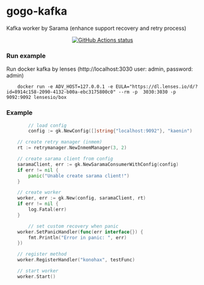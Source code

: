 # gogo-kafka
Kafka worker by Sarama (enhance support recovery and retry process)

<p align="center">
  <a href="https://github.com/devit-tel/gogo-kafka"><img alt="GitHub Actions status" src="https://github.com/actions/toolkit/workflows/go-unit-test/badge.svg"></a>
</p>

### Run example
Run docker kafka by lenses (http://localhost:3030 user: admin, password: admin)
```shell script
    docker run -e ADV_HOST=127.0.0.1 -e EULA="https://dl.lenses.io/d/?id=8914c158-2090-4132-b00a-ebc3175800c0" --rm -p  3030:3030 -p 9092:9092 lensesio/box
```


### Example

```go
        // load config
        config := gk.NewConfig([]string{"localhost:9092"}, "kaenin")

	// create retry manager (inmem)
	rt := retrymanager.NewInmemManager(3, 2)

	// create sarama client from config
	saramaClient, err := gk.NewSaramaConsumerWithConfig(config)
	if err != nil {
		panic("Unable create sarama client!")
	}

	// create worker
	worker, err := gk.New(config, saramaClient, rt)
	if err != nil {
		log.Fatal(err)
	}

        // set custom recovery when panic
	worker.SetPanicHandler(func(err interface{}) {
		fmt.Println("Error in panic: ", err)
	})

	// register method
	worker.RegisterHandler("konohax", testFunc)

	// start worker
	worker.Start()
```